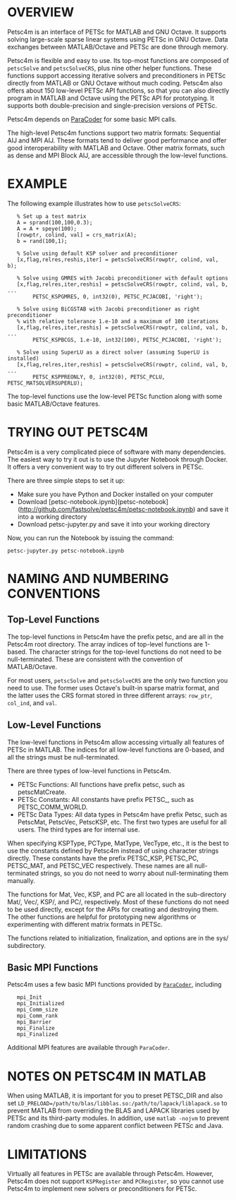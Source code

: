 OVERVIEW
========

Petsc4m is an interface of PETSc for MATLAB and GNU Octave. It supports
solving large-scale sparse linear systems using PETSc in GNU Octave. Data
exchanges between MATLAB/Octave and PETSc are done through memory.

Petsc4m is flexible and easy to use. Its top-most functions are composed
of `petscSolve` and `petscSolveCRS`, plus nine other helper functions.
These functions support accessing iterative solvers and preconditioners
in PETSc directly from MATLAB or GNU Octave without much coding. Petsc4m
also offers about 150 low-level PETSc API functions, so that you can also
directly program in MATLAB and Octave using the PETSc API for prototyping.
It supports both double-precision and single-precision versions of PETSc.

Petsc4m depends on [ParaCoder](http://github.com/fastsolve/paracoder) for
some basic MPI calls.

The high-level Petsc4m functions support two matrix formats: Sequential
AIJ and MPI AIJ. These formats tend to deliver good performance and
offer good interoperability with MATLAB and Octave. Other matrix formats,
such as dense and MPI Block AIJ, are accessible through the low-level functions.

EXAMPLE
=======

The following example illustrates how to use `petscSolveCRS`:
```
   % Set up a test matrix
   A = sprand(100,100,0.3);
   A = A + speye(100);
   [rowptr, colind, val] = crs_matrix(A);
   b = rand(100,1);

   % Solve using default KSP solver and preconditioner
   [x,flag,relres,reshis,iter] = petscSolveCRS(rowptr, colind, val, b);

   % Solve using GMRES with Jacobi preconditioner with default options
   [x,flag,relres,iter,reshis] = petscSolveCRS(rowptr, colind, val, b, ...
        PETSC_KSPGMRES, 0, int32(0), PETSC_PCJACOBI, 'right');

   % Solve using BiCGSTAB with Jacobi preconditioner as right preconditioner
   % with relative tolerance 1.e-10 and a maximum of 100 iterations
   [x,flag,relres,iter,reshis] = petscSolveCRS(rowptr, colind, val, b, ...
        PETSC_KSPBCGS, 1.e-10, int32(100), PETSC_PCJACOBI, 'right');

   % Solve using SuperLU as a direct solver (assuming SuperLU is installed)
   [x,flag,relres,iter,reshis] = petscSolveCRS(rowptr, colind, val, b, ...
        PETSC_KSPPREONLY, 0, int32(0), PETSC_PCLU, PETSC_MATSOLVERSUPERLU);
```

The top-level functions use the low-level PETSc function along with some
basic MATLAB/Octave features.

TRYING OUT PETSC4M
==================

Petsc4m is a very complicated piece of software with many dependencies. The
easiest way to try it out is to use the Jupyter Notebook through Docker.
It offers a very convenient way to try out different solvers in PETSc.

There are three simple steps to set it up:
 - Make sure you have Python and Docker installed on your computer
 - Download [petsc-notebook.ipynb](petsc-notebook](http://github.com/fastsolve/petsc4m/petsc-notebook.ipynb) and save it into a working directory
 - Download petsc-jupyter.py and save it into your working directory

Now, you can run the Notebook by issuing the command:
```
petsc-jupyter.py petsc-notebook.ipynb
```

NAMING AND NUMBERING CONVENTIONS
================================

Top-Level Functions
-----------------------

The top-level functions in Petsc4m have the prefix petsc, and are all in
the Petsc4m root directory. The array indices of top-level functions
are 1-based.  The character strings for the top-level functions do not
need to be null-terminated. These are consistent with the convention
of MATLAB/Octave.

For most users, `petscSolve` and `petscSolveCRS` are the only two
function you need to use. The former uses Octave's built-in sparse
matrix format, and the latter uses the CRS format stored in three
different arrays: `row_ptr`, `col_ind`, and `val`.

Low-Level Functions
-----------------------

The low-level functions in Petsc4m allow accessing virtually all features
of PETSc in MATLAB. The indices for all low-level functions are 0-based,
and all the strings must be null-terminated.

There are three types of low-level functions in Petsc4m.
  * PETSc Functions: All functions have prefix petsc, such as petscMatCreate.
  * PETSc Constants: All constants have prefix PETSC_, such as PETSC_COMM_WORLD.
  * PETSc Data Types: All data types in Petsc4m have prefix Petsc, such as
         PetscMat, PetscVec, PetscKSP, etc.
The first two types are useful for all users. The third types are for
internal use.

When specifying KSPType, PCType, MatType, VecType, etc.,
it is the best to use the constants defined by Petsc4m instead of using
character strings directly. These constants have the prefix PETSC_KSP,
PETSC_PC, PETSC_MAT, and PETSC_VEC respectively. These names are all
null-terminated strings, so you do not need to worry about null-terminating
them manually.

The functions for Mat, Vec, KSP, and PC are all located in the sub-directory
Mat/, Vec/, KSP/, and PC/, respectively. Most of these functions do not need to be
used directly, except for the APIs for creating and destroying them. The other
functions are helpful for prototyping new algorithms or experimenting with
different matrix formats in PETSc.

The functions related to initialization, finalization, and options are in
the sys/ subdirectory.

Basic MPI Functions
-------------------

Petsc4m uses a few basic MPI functions provided by
[`ParaCoder`](http://github.com/fastsolve/paracoder), including
```
   mpi_Init
   mpi_Initialized
   mpi_Comm_size
   mpi_Comm_rank
   mpi_Barrier
   mpi_Finalize
   mpi_Finalized
```

Additional MPI features are available through `ParaCoder`.

NOTES ON PETSC4M IN MATLAB
==========================

When using MATLAB, it is important for you to preset PETSC_DIR and
also set `LD_PRELOAD=/path/to/blas/libblas.so:/path/to/lapack/liblapack.so`
to prevent MATLAB from overriding the BLAS and LAPACK libraries used by
PETSc and its third-party modules. In addition, use `matlab -nojvm` to
prevent random crashing due to some apparent conflict between PETSc and Java.

LIMITATIONS
===========

Virtually all features in PETSc are available through Petsc4m. However,
Petsc4m does not support `KSPRegister` and `PCRegister`, so you cannot
use Petsc4m to implement new solvers or preconditioners for PETSc.
